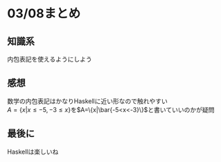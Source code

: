 # 03/08まとめ
## 知識系
内包表記を使えるようにしよう
## 感想
数学の内包表記はかなりHaskellに近い形なので触れやすい  
$A=\{x|x\leq-5, -3\leq x\}$を$A=\{x|\bar{-5<x<-3}\}$と書いていいのかが疑問
## 最後に
Haskellは楽しいね
